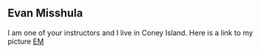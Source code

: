## Evan Misshula
I am one of your instructors and I live in Coney Island.
Here is a link to my picture [EM](/pictures/Evan_Misshula.jpg)
